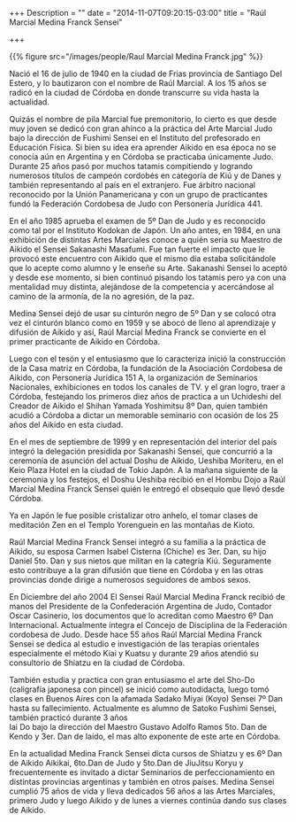 +++
Description = ""
date = "2014-11-07T09:20:15-03:00"
title = "Raúl Marcial Medina Franck Sensei"

+++

{{% figure src="/images/people/Raul Marcial Medina Franck.jpg" %}}


Nació el 16 de julio de 1940 en la ciudad de Frias provincia de Santiago Del
Estero, y lo bautizaron con el nombre de Raúl Marcial. A los 15 años se radicó
en la ciudad de Córdoba en donde transcurre su vida hasta la actualidad.

Quizás el nombre de pila Marcial fue premonitorio, lo cierto es que desde muy
joven se dedicó con gran ahínco a la práctica del Arte Marcial Judo bajo la
dirección de Fushimi Sensei en el Instituto del profesorado en Educación
Física. Si bien su idea era aprender Aikido en esa época no se conocía aún en
Argentina y en Córdoba se practicaba únicamente Judo. Durante 25 años pasó por
muchos tatamis compitiendo y logrando numerosos títulos de campeón cordobés en
categoría de Kiú y de Danes y también representando al país en el extranjero.
Fue árbitro nacional reconocido por la Unión Panamericana y con un grupo de
practicantes fundó la Federación Cordobesa de Judo con Personería Jurídica 441.

En el año 1985 aprueba el examen de 5º Dan de Judo y es reconocido como tal por
el Instituto Kodokan de Japón.  Un año antes, en 1984, en una exhibición de
distintas Artes Marciales conoce a quién sería su Maestro de Aikido el Sensei
Sakanashi Masafumi. Fue tan fuerte el impacto que le provocó este encuentro con
Aikido que el mismo día estaba solicitándole que lo acepte como alumno y le
enseñe su Arte. Sakanashi Sensei lo aceptó y desde ese momento, si bien
continuó pisando los tatamis pero ya con una mentalidad muy distinta,
alejándose de la competencia y acercándose al camino de la armonía, de la no
agresión, de la paz.

Medina Sensei dejó de usar su cinturón negro de 5º Dan y se colocó otra vez el
cinturón blanco como en 1959 y se abocó de lleno al aprendizaje y difusión de
Aikido y así, Raúl Marcial Medina Franck se convierte en el primer practicante
de Aikido en Córdoba.

Luego con el tesón y el entusiasmo que lo caracteriza inició la construcción de
la Casa matriz en Córdoba, la fundación de la Asociación Cordobesa de Aikido,
con Personería Jurídica 151 A, la organización de Seminarios Nacionales,
exhibiciones en todos los canales de TV. y el gran logro, traer a Córdoba,
festejando los primeros diez años de practica a un Uchideshi del Creador de
Aikido el Shihan Yamada Yoshimitsu 8º Dan, quien también acudió a Córdoba a
dictar un memorable seminario con ocasión de los 25 años del Aikido en esta
ciudad.

En el mes de septiembre de 1999 y en representación del interior del país
integró la delegación presidida por Sakanashi Sensei, que concurrió a la
ceremonia de asunción del actual Doshu de Aikido, Ueshiba Moriteru, en el Keio
Plaza Hotel en la ciudad de Tokio Japón. A la mañana siguiente de la ceremonia
y los festejos, el Doshu Ueshiba recibió en el Hombu Dojo a Raúl Marcial Medina
Franck Sensei quién le entregó el obsequio que llevó desde Córdoba.

Ya en Japón le fue posible cristalizar otro anhelo, el tomar clases de
meditación Zen en el Templo Yorenguein en las montañas de Kioto.

Raúl Marcial Medina Franck Sensei integró a su familia a la práctica de Aikido,
su esposa Carmen Isabel Cisterna (Chiche) es 3er. Dan, su hijo Daniel 5to. Dan
y sus nietos que militan en la categría Kiú. Seguramente esto contribuye a la
gran difusión que tiene en Córdoba y en las otras provincias donde dirige a
numerosos seguidores de ambos sexos.

En Diciembre del año 2004 El Sensei Raúl Marcial Medina Franck recibió de manos
del Presidente de la Confederación Argentina de Judo, Contador Oscar Casinerio,
los documentos que lo acreditan como Maestro 6º Dan Internacional. Actualmente
integra el Concejo de Disciplina de la Federación cordobesa de Judo.  Desde
hace 55 años Raúl Marcial Medina Franck Sensei se dedica al estudio e
investigación de las terapias orientales especialmente el método Kiai y Kuatsu
y durante 29 años atendió su consultorio de Shiatzu en la ciudad de Córdoba.

También estudia y practica con gran entusiasmo el arte del Sho-Do (caligrafía
japonesa con pincel) se inició como autodidacta, luego tomó clases en Buenos
Aires con la afamada Sadako Miyai (Koyo) Sensei 7º Dan hasta su fallecimiento.
Actualmente es alumno de Satoko Fushimi Sensei, también practicó durante 3 años  
Iai Do bajo la dirección del Maestro Gustavo Adolfo Ramos 5to. Dan de Kendo y
3er. Dan de Iaido, el mas alto exponente de este arte en Córdoba.

En la actualidad Medina Franck Sensei dicta cursos de Shiatzu y es  6º Dan de
Aikido Aikikai, 6to.Dan de Judo y 5to.Dan de JiuJitsu Koryu y frecuentemente es
invitado a dictar Seminarios de perfeccionamiento en distintas provincias
argentinas y también en otros países.
Medina Sensei cumplió 75 años de vida y lleva dedicados 56 años a las Artes Marciales,
primero Judo y luego Aikido y de lunes a viernes continúa dando sus clases de Aikido. 
